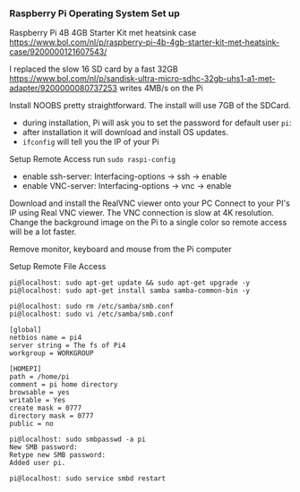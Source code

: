 ### Raspberry Pi Operating System Set up

Raspberry Pi 4B 4GB Starter Kit met heatsink case
https://www.bol.com/nl/p/raspberry-pi-4b-4gb-starter-kit-met-heatsink-case/9200000121607543/

I replaced the slow 16 SD card by a fast 32GB
https://www.bol.com/nl/p/sandisk-ultra-micro-sdhc-32gb-uhs1-a1-met-adapter/9200000080737253 writes 4MB/s on the Pi

Install NOOBS pretty straightforward. The install will use 7GB of the SDCard.
* during installation, Pi will ask you to set the password for default user ```pi```:
* after installation it will download and install OS updates.
* ```ifconfig``` will tell you the IP of your Pi 

Setup Remote Access 
run  ```sudo raspi-config```  
* enable ssh-server: Interfacing-options -> ssh -> enable
* enable VNC-server: Interfacing-options -> vnc -> enable

Download and install the RealVNC viewer onto your PC
Connect to your PI's IP using Real VNC viewer. 
The VNC connection is slow at 4K resolution.
Change the background image on the Pi to a single color so remote access will be a lot faster.

Remove monitor, keyboard and mouse from the Pi computer

Setup Remote File Access
```
pi@localhost: sudo apt-get update && sudo apt-get upgrade -y
pi@localhost: sudo apt-get install samba samba-common-bin -y

pi@localhost: sudo rm /etc/samba/smb.conf
pi@localhost: sudo vi /etc/samba/smb.conf

[global]
netbios name = pi4
server string = The fs of Pi4
workgroup = WORKGROUP

[HOMEPI]
path = /home/pi
comment = pi home directory
browsable = yes
writable = Yes
create mask = 0777
directory mask = 0777
public = no

pi@localhost: sudo smbpasswd -a pi
New SMB password:
Retype new SMB password:
Added user pi.

pi@localhost: sudo service smbd restart
```


